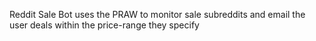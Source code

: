 Reddit Sale Bot uses the PRAW to monitor sale subreddits and email the user deals within the price-range they specify

